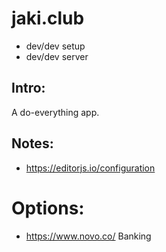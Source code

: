 # jaki.club
  - dev/dev setup
  - dev/dev server

## Intro:
   A do-everything app.


## Notes:
   * https://editorjs.io/configuration

# Options:
  * https://www.novo.co/ Banking
